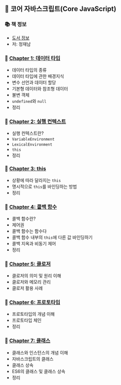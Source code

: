 ## 🚀 코어 자바스크립트(Core JavaScript)

### 📚 책 정보
- [도서 정보](http://www.yes24.com/Product/Goods/78586788)
- 저: 정재남

### 🤔 [Chapter 1: 데이터 타입](https://github.com/saseungmin/reading_books_record_repository/tree/master/%EC%BD%94%EC%96%B4%20%EC%9E%90%EB%B0%94%EC%8A%A4%ED%81%AC%EB%A6%BD%ED%8A%B8/Chapter%201)
- 데이터 타입의 종류
- 데이터 타입에 관한 배경지식
- 변수 선언과 데이터 할당
- 기본형 데이터와 참조형 데이터
- 불변 객체
- `undefined`와 `null`
- 정리

### 🤔 [Chapter 2: 실행 컨텍스트](https://github.com/saseungmin/reading_books_record_repository/tree/master/%EC%BD%94%EC%96%B4%20%EC%9E%90%EB%B0%94%EC%8A%A4%ED%81%AC%EB%A6%BD%ED%8A%B8/Chapter%202)
- 실행 컨텍스트란?
- `VariableEnvironment`
- `LexicalEnvironment`
- `this`
- 정리

### 🤔 [Chapter 3: this](https://github.com/saseungmin/reading_books_record_repository/tree/master/%EC%BD%94%EC%96%B4%20%EC%9E%90%EB%B0%94%EC%8A%A4%ED%81%AC%EB%A6%BD%ED%8A%B8/Chapter%203)
- 상황에 따라 달라지는 `this`
- 명시적으로 `this`를 바인딩하는 방법
- 정리

### 🤔 [Chapter 4: 콜백 함수](https://github.com/saseungmin/reading_books_record_repository/tree/master/%EC%BD%94%EC%96%B4%20%EC%9E%90%EB%B0%94%EC%8A%A4%ED%81%AC%EB%A6%BD%ED%8A%B8/Chapter%204)
- 콜백 함수란?
- 제어권
- 콜백 함수는 함수다
- 콜백 함수 내부의 `this`에 다른 값 바인딩하기
- 콜백 지옥과 비동기 제어
- 정리

### 🤔 [Chapter 5: 클로저](https://github.com/saseungmin/reading_books_record_repository/tree/master/%EC%BD%94%EC%96%B4%20%EC%9E%90%EB%B0%94%EC%8A%A4%ED%81%AC%EB%A6%BD%ED%8A%B8/Chapter%205)
- 클로저의 의미 및 원리 이해
- 클로저와 메모리 관리
- 클로저 활용 사례

### 🤔 [Chapter 6: 프로토타입](https://github.com/saseungmin/reading_books_record_repository/tree/master/%EC%BD%94%EC%96%B4%20%EC%9E%90%EB%B0%94%EC%8A%A4%ED%81%AC%EB%A6%BD%ED%8A%B8/Chapter%206)
- 프로토타입의 개념 이해
- 프로토타입 체인
- 정리

### 🤔 [Chapter 7: 클래스](https://github.com/saseungmin/reading_books_record_repository/tree/master/%EC%BD%94%EC%96%B4%20%EC%9E%90%EB%B0%94%EC%8A%A4%ED%81%AC%EB%A6%BD%ED%8A%B8/Chapter%207)
- 클래스와 인스턴스의 개념 이해
- 자바스크립트의 클래스
- 클래스 상속
- ES6의 클래스 및 클래스 상속
- 정리
